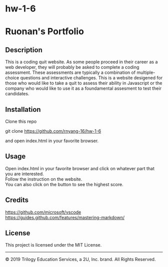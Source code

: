 # hw-1-6
# Ruonan's Portfolio

## Description 

This is a coding quit website. As some people proceed in their career as a web developer, they will probably be asked to complete a coding assessment. These assessments are typically a combination of multiple-choice questions and interactive challenges. This is a website desigened for those who would like to take a quit to assess their ability in Javascript
or the company who would like to use it as a foundamental assesment to test their candidates.

## Installation

Clone this repo

git clone https://github.com/rnyang-16/hw-1-6

and open index.html in your favorite browser.


## Usage 

Open index.html in your favorite browser and click on whatever part that you are interested.<br> Follow the instruction on the website.<br>You can also click on the button to see the highest score.

## Credits

https://github.com/microsoft/vscode<br>
https://guides.github.com/features/mastering-markdown/



## License

This project is licensed under the MIT License.


---
© 2019 Trilogy Education Services, a 2U, Inc. brand. All Rights Reserved.